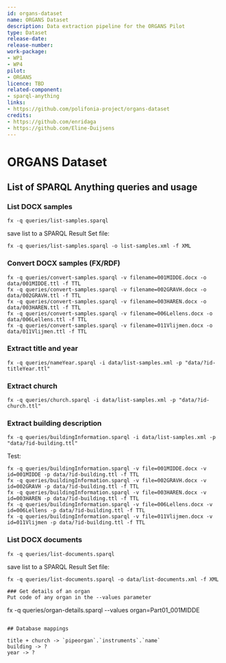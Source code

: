 ```yaml
---
id: organs-dataset
name: ORGANS Dataset
description: Data extraction pipeline for the ORGANS Pilot
type: Dataset
release-date: 
release-number: 
work-package: 
- WP1
- WP4
pilot:
- ORGANS
licence: TBD
related-component:
- sparql-anything
links:
- https://github.com/polifonia-project/organs-dataset
credits:
- https://github.com/enridaga
- https://github.com/Eline-Duijsens
---
```

# ORGANS Dataset

## List of SPARQL Anything queries and usage

### List DOCX samples
```
fx -q queries/list-samples.sparql
```
save list to a SPARQL Result Set file:
```
fx -q queries/list-samples.sparql -o list-samples.xml -f XML
```

### Convert DOCX samples (FX/RDF)
```
fx -q queries/convert-samples.sparql -v filename=001MIDDE.docx -o data/001MIDDE.ttl -f TTL
fx -q queries/convert-samples.sparql -v filename=002GRAVH.docx -o data/002GRAVH.ttl -f TTL
fx -q queries/convert-samples.sparql -v filename=003HAREN.docx -o data/003HAREN.ttl -f TTL
fx -q queries/convert-samples.sparql -v filename=006Lellens.docx -o data/006Lellens.ttl -f TTL
fx -q queries/convert-samples.sparql -v filename=011Vlijmen.docx -o data/011Vlijmen.ttl -f TTL
```
### Extract title and year
```
fx -q queries/nameYear.sparql -i data/list-samples.xml -p "data/?id-titleYear.ttl"
```
### Extract church
```
fx -q queries/church.sparql -i data/list-samples.xml -p "data/?id-church.ttl"
```
### Extract building description
```
fx -q queries/buildingInformation.sparql -i data/list-samples.xml -p "data/?id-building.ttl"
```
Test:
```
fx -q queries/buildingInformation.sparql -v file=001MIDDE.docx -v id=001MIDDE -p data/?id-building.ttl -f TTL
fx -q queries/buildingInformation.sparql -v file=002GRAVH.docx -v id=002GRAVH -p data/?id-building.ttl -f TTL
fx -q queries/buildingInformation.sparql -v file=003HAREN.docx -v id=003HAREN -p data/?id-building.ttl -f TTL
fx -q queries/buildingInformation.sparql -v file=006Lellens.docx -v id=006Lellens -p data/?id-building.ttl -f TTL
fx -q queries/buildingInformation.sparql -v file=011Vlijmen.docx -v id=011Vlijmen -p data/?id-building.ttl -f TTL
```

### List DOCX documents
```
fx -q queries/list-documents.sparql
```
save list to a SPARQL Result Set file:
```
fx -q queries/list-documents.sparql -o data/list-documents.xml -f XML

### Get details of an organ
Put code of any organ in the --values parameter
```
fx -q queries/organ-details.sparql --values organ=Part01_001MIDDE
```

## Database mappings

title + church -> `pipeorgan`.`instruments`.`name`
building -> ?
year -> ?
